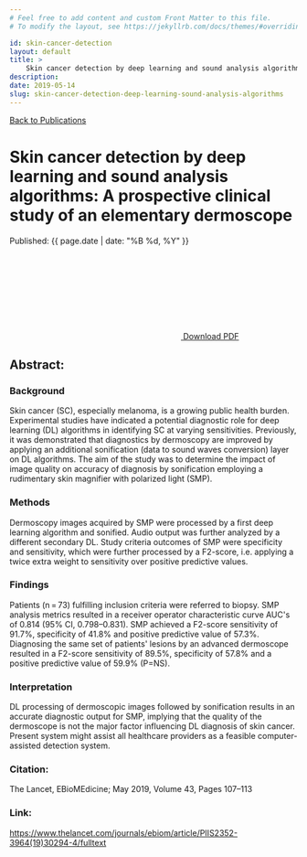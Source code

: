 ```yaml
---
# Feel free to add content and custom Front Matter to this file.
# To modify the layout, see https://jekyllrb.com/docs/themes/#overriding-theme-defaults

id: skin-cancer-detection
layout: default
title: >
    Skin cancer detection by deep learning and sound analysis algorithms: A prospective clinical study of an elementary dermoscope
description: 
date: 2019-05-14
slug: skin-cancer-detection-deep-learning-sound-analysis-algorithms
---
```

<div class="page-publication">
<div class="page-header">
    <div class="page-header__content container">
        <a href="/publications" class="h5 page-label">Back to Publications</a>
        <h1 class="h2 page-title">Skin cancer detection by deep learning and sound analysis algorithms: A prospective clinical study of an elementary dermoscope</h1>
        <div class="publication-header__footer">
            <p class="publication-date">Published: {{ page.date | date: "%B %d, %Y" }}</p>
            <a class="publication-download" href="/assets/PIIS2352396419302944.PDF" target="_blank"><svg class="icon" aria-title="download PDF"><use xlink:href="/assets/site.svg#pdf-download" /></svg> Download PDF</a>
        </div>
    </div>
</div>
<article class="page-content container"> 
    <div class="page-section">    
        <h2>Abstract:</h2>
        <h3 class="h4">Background</h3>
        <p>Skin cancer (SC), especially melanoma, is a growing public health burden. Experimental studies have indicated a potential diagnostic role for deep learning (DL) algorithms in identifying SC at varying sensitivities. Previously, it was demonstrated that diagnostics by dermoscopy are improved by applying an additional sonification (data to sound waves conversion) layer on DL algorithms. The aim of the study was to determine the impact of image quality on accuracy of diagnosis by sonification employing a rudimentary skin magnifier with polarized light (SMP).</p>
        <h3 class="h4">Methods</h3>
        <p>Dermoscopy images acquired by SMP were processed by a first deep learning algorithm and sonified. Audio output was further analyzed by a different secondary DL. Study criteria outcomes of SMP were specificity and sensitivity, which were further processed by a F2-score, i.e. applying a twice extra weight to sensitivity over positive predictive values.</p>
        <h3 class="h4">Findings</h3>
        <p>Patients (n = 73) fulfilling inclusion criteria were referred to biopsy. SMP analysis metrics resulted in a receiver operator characteristic curve AUC's of 0.814 (95% CI, 0.798–0.831). SMP achieved a F2-score sensitivity of 91.7%, specificity of 41.8% and positive predictive value of 57.3%. Diagnosing the same set of patients' lesions by an advanced dermoscope resulted in a F2-score sensitivity of 89.5%, specificity of 57.8% and a positive predictive value of 59.9% (P=NS).</p>
        <h3 class="h4">Interpretation</h3>
        <p>DL processing of dermoscopic images followed by sonification results in an accurate diagnostic output for SMP, implying that the quality of the dermoscope is not the major factor influencing DL diagnosis of skin cancer. Present system might assist all healthcare providers as a feasible computer-assisted detection system.</p>
        <h3 class="h4">Citation:</h3>
        <p>The Lancet, EBioMEdicine; May 2019, Volume 43, Pages 107–113</p>
        <h3 class="h4">Link:</h3>
        <a href="https://www.thelancet.com/journals/ebiom/article/PIIS2352-3964(19)30294-4/fulltext">https://www.thelancet.com/journals/ebiom/article/PIIS2352-3964(19)30294-4/fulltext</a>
    </div>
</article>
</div>
